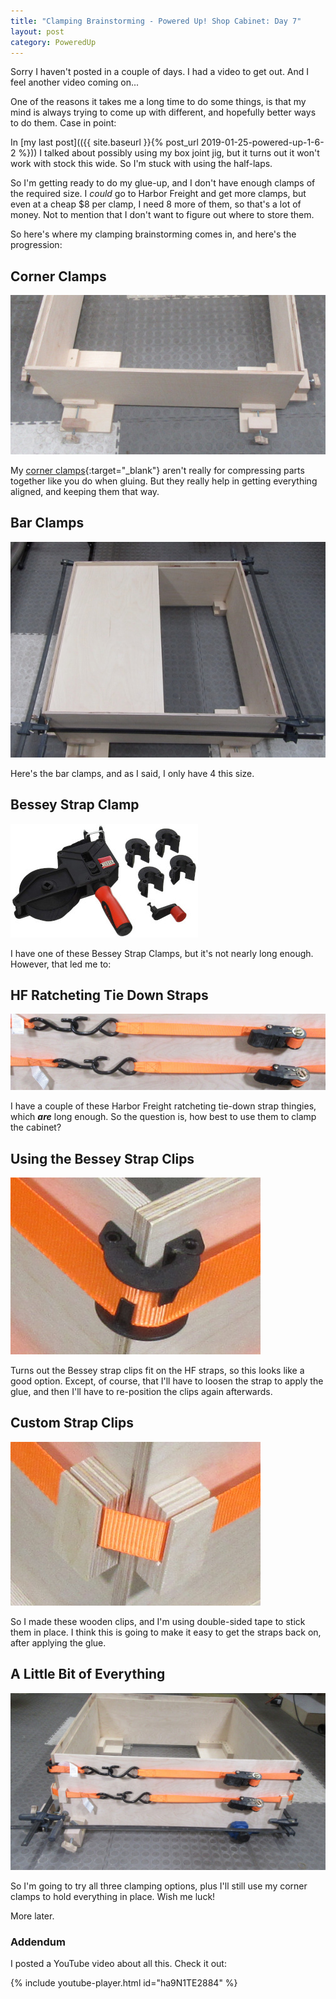 ```yaml
---
title: "Clamping Brainstorming - Powered Up! Shop Cabinet: Day 7"
layout: post
category: PoweredUp
---
```

Sorry I haven't posted in a couple of days. I had a video to get out. And I feel another video coming on...

One of the reasons it takes me a long time to do some things, is that my mind is always trying to come up with different, and hopefully better ways to do them. Case in point:

In [my last post](({{ site.baseurl }}{% post_url 2019-01-25-powered-up-1-6-2 %})) I talked about possibly using my box joint jig, but it turns out it won't work with stock this wide. So I'm stuck with using the half-laps.

So I'm getting ready to do my glue-up, and I don't have enough clamps of the required size. I *could* go to Harbor Freight and get more clamps, but even at a cheap $8 per clamp, I need 8 more of them, so that's a lot of money. Not to mention that I don't want to figure out where to store them.

So here's where my clamping brainstorming comes in, and here's the progression:

## Corner Clamps

![](/assets/images-posts/2019-01-28.1.01.jpg)

My [corner clamps](https://youtu.be/X4BSyZuc-ak){:target="_blank"} aren't really for compressing parts together like you do when gluing. But they really help in getting everything aligned, and keeping them that way.

## Bar Clamps

![](/assets/images-posts/2019-01-28.1.02.jpg)

Here's the bar clamps, and as I said, I only have 4 this size.

## Bessey Strap Clamp

![](/assets/images-posts/2019-01-28.1.03.jpg)

I have one of these Bessey Strap Clamps, but it's not nearly long enough. However, that led me to:

## HF Ratcheting Tie Down Straps

![](/assets/images-posts/2019-01-28.1.04.jpg)

I have a couple of these Harbor Freight ratcheting tie-down strap thingies, which ***are*** long enough. So the question is, how best to use them to clamp the cabinet?

## Using the Bessey Strap Clips

![](/assets/images-posts/2019-01-28.1.05.jpg)

Turns out the Bessey strap clips fit on the HF straps, so this looks like a good option. Except, of course, that I'll have to loosen the strap to apply the glue, and then I'll have to re-position the clips again afterwards.

## Custom Strap Clips

![](/assets/images-posts/2019-01-28.1.06.jpg)

So I made these wooden clips, and I'm using double-sided tape to stick them in place. I think this is going to make it easy to get the straps back on, after applying the glue.

## A Little Bit of Everything

![](/assets/images-posts/2019-01-28.1.07.jpg)

So I'm going to try all three clamping options, plus I'll still use my corner clamps to hold everything in place. Wish me luck!

More later.

### Addendum

I posted a YouTube video about all this. Check it out:

{% include youtube-player.html id="ha9N1TE2884" %}


